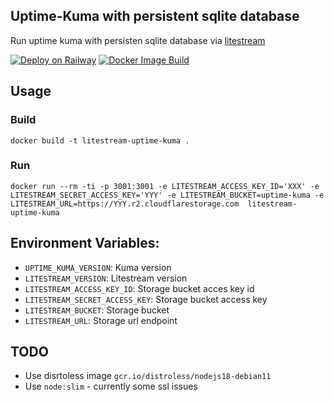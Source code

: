 
## Uptime-Kuma with persistent sqlite database

Run uptime kuma with persisten sqlite database via [litestream](https://litestream.io)

[![Deploy on Railway](https://railway.com/button.svg)](https://railway.com/deploy/8DYdIv?referralCode=tigefa)
[![Docker Image Build](https://github.com/tigefa4u/litestream-uptime-kuma/actions/workflows/build.yml/badge.svg)](https://github.com/tigefa4u/litestream-uptime-kuma/actions/workflows/build.yml)

## Usage

### Build

```
docker build -t litestream-uptime-kuma .
```

### Run
```
docker run --rm -ti -p 3001:3001 -e LITESTREAM_ACCESS_KEY_ID='XXX' -e LITESTREAM_SECRET_ACCESS_KEY='YYY' -e LITESTREAM_BUCKET=uptime-kuma -e LITESTREAM_URL=https://YYY.r2.cloudflarestorage.com  litestream-uptime-kuma
```

## Environment Variables:
  - `UPTIME_KUMA_VERSION`: Kuma version
  - `LITESTREAM_VERSION`: Litestream version
  - `LITESTREAM_ACCESS_KEY_ID`: Storage bucket acces key id
  - `LITESTREAM_SECRET_ACCESS_KEY`: Storage bucket access key
  - `LITESTREAM_BUCKET`: Storage bucket
  - `LITESTREAM_URL`: Storage url endpoint

## TODO
- Use disrtoless image  `gcr.io/distroless/nodejs18-debian11`
- Use `node:slim` - currently some ssl issues
